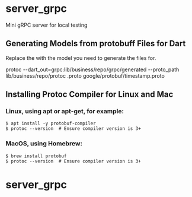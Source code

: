 # server_grpc

Mini gRPC server for local testing

## Generating Models from protobuff Files for Dart
Replace the <model> with the model you need to generate the files for.

protoc --dart_out=grpc:lib/business/repo/grpc/generated --proto_path lib/business/repo/protoc <model>.proto google/protobuf/timestamp.proto

## Installing Protoc Compiler for Linux and Mac
### Linux, using apt or apt-get, for example:

```
$ apt install -y protobuf-compiler
$ protoc --version  # Ensure compiler version is 3+
```

### MacOS, using Homebrew:

```
$ brew install protobuf
$ protoc --version  # Ensure compiler version is 3+
```

# server_grpc

